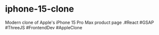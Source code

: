 # iphone-15-clone
 Modern clone of Apple's iPhone 15 Pro Max product page .#React #GSAP #ThreeJS #FrontendDev #AppleClone
